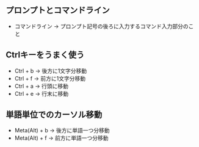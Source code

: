 ## プロンプトとコマンドライン
- コマンドライン → プロンプト記号の後ろに入力するコマンド入力部分のこと

## Ctrlキーをうまく使う

- Ctrl + b → 後方に1文字分移動
- Ctrl + f → 前方に1文字分移動
- Ctrl + a → 行頭に移動
- Ctrl + e → 行末に移動

## 単語単位でのカーソル移動
- Meta(Alt) + b → 後方に単語一つ分移動
- Meta(Alt) + f → 前方に単語一つ分移動
